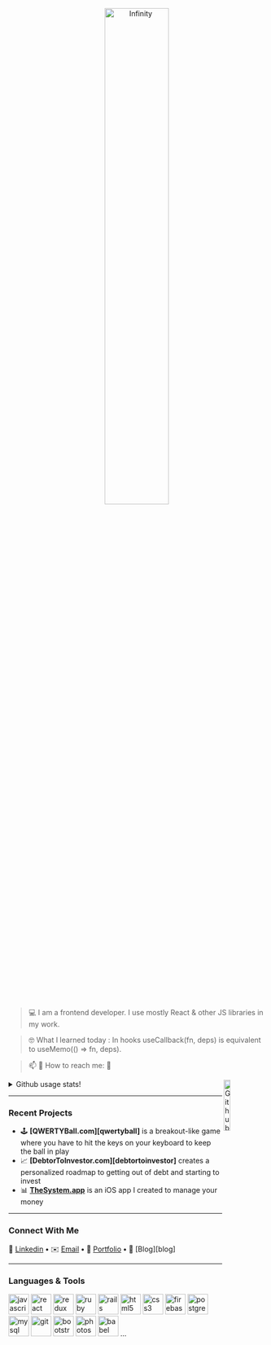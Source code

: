 <p align="center">
  <img width="50%" alt="Infinity" src="https://user-images.githubusercontent.com/28684401/150548363-39ebd24a-d79a-40c2-b195-abd8ae8858fe.gif" />
</p>

> 💻  I am a frontend developer. I use mostly React & other JS libraries in my work.

> 🤓  What I learned today : In hooks useCallback(fn, deps) is equivalent to useMemo(() => fn, deps).

> 📫  💬   How to reach me: 📱

<img width="16%" align="right" alt="Github" src="https://raw.githubusercontent.com/onimur/.github/master/.resources/git-header.svg" />

<details>
  <summary>Github usage stats!</summary>
  
 ![Github Stats for Maia313 repositories](https://github-readme-stats.vercel.app/api?username=Maia313&show_icons=true&count_private=true&title_color=FF69B4&icon_color=FF69B4&text_color=FF69B4&bg_color=ececec) 
  
  ![Github Stats for Maia313 most used languages](https://github-readme-stats.vercel.app/api/top-langs/?username=Maia313&title_color=FF69B4&icon_color=FF69B4&text_color=FF69B4&bg_color=FFF&layout=compact) 

<a href="https://github.com/Maia313/github-profile-views-counter">
    <img src="https://komarev.com/ghpvc/?username=Maia313&color=ff69b4">
</a>
</details>


---

### Recent Projects 

- 🕹 **[QWERTYBall.com][qwertyball]** is a breakout-like game where you have to hit the keys on your keyboard to keep the ball in play
- 📈 **[DebtorToInvestor.com][debtortoinvestor]** creates a personalized roadmap to getting out of debt and starting to invest
- 📊 **[TheSystem.app][thesystem]** is an iOS app I created to manage your money
---

### Connect With Me

🏢 [Linkedin][linkedin] **•**
✉️ [Email][email] **•**
💼 [Portfolio][portfolio] **•**
📓 [Blog][blog]

[thesystem]: https://www.TheSystem.app
[linkedin]: https://www.linkedin.com/in/
[email]: mail@gmail.com
[portfolio]: http://www.

---

### Languages & Tools

<div>
  <img src="./icons/cib-javascript.svg" alt="javascript" width="40" height="40"/>
	
  <img src="./icons/cib-react.svg" alt="react" width="40" height="40"/>
	<img src="./icons/cib-redux.svg" alt="redux" width="40" height="40"/>
	<img src="./icons/cib-ruby.svg" alt="ruby" width="40" height="40"/>
  <img src="./icons/cib-rails.svg" alt="rails" width="40" height="40"/>
	<img src="./icons/cib-html5.svg" alt="html5" width="40" height="40"/>
	<img src="./icons/cib-css3.svg" alt="css3" width="40" height="40"/>
	<img src="./icons/cib-firebase.svg" alt="firebase" width="40" height="40"/>
  <img src="./icons/cib-postgresql.svg" alt="postgresql" width="40" height="40"/>
	<img src="./icons/cib-mysql.svg" alt="mysql" width="40" height="40"/>
	<img src="./icons/cib-git.svg" alt="git" width="40" height="40"/> 
	<img src="./icons/cib-bootstrap.svg" alt="bootstrap" width="40" height="40"/>
	<img src="./icons/cib-adobe-photoshop.svg" alt="photoshop" width="40" height="40"/>
	<img src="./icons/cib-babel.svg" alt="babel" width="40" height="40"/>
...

</div>

